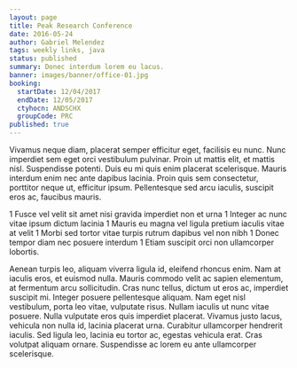 ```yaml
---
layout: page
title: Peak Research Conference
date: 2016-05-24
author: Gabriel Melendez
tags: weekly links, java
status: published
summary: Donec interdum lorem eu lacus.
banner: images/banner/office-01.jpg
booking:
  startDate: 12/04/2017
  endDate: 12/05/2017
  ctyhocn: ANDSCHX
  groupCode: PRC
published: true
---
```

Vivamus neque diam, placerat semper efficitur eget, facilisis eu nunc. Nunc imperdiet sem eget orci vestibulum pulvinar. Proin ut mattis elit, et mattis nisl. Suspendisse potenti. Duis eu mi quis enim placerat scelerisque. Mauris interdum enim nec ante dapibus lacinia. Proin quis sem consectetur, porttitor neque ut, efficitur ipsum. Pellentesque sed arcu iaculis, suscipit eros ac, faucibus mauris.

1 Fusce vel velit sit amet nisi gravida imperdiet non et urna
1 Integer ac nunc vitae ipsum dictum lacinia
1 Mauris eu magna vel ligula pretium iaculis vitae at velit
1 Morbi sed tortor vitae turpis rutrum dapibus vel non nibh
1 Donec tempor diam nec posuere interdum
1 Etiam suscipit orci non ullamcorper lobortis.

Aenean turpis leo, aliquam viverra ligula id, eleifend rhoncus enim. Nam at iaculis eros, et euismod nulla. Mauris commodo velit ac sapien elementum, at fermentum arcu sollicitudin. Cras nunc tellus, dictum ut eros ac, imperdiet suscipit mi. Integer posuere pellentesque aliquam. Nam eget nisl vestibulum, porta leo vitae, vulputate risus. Nullam iaculis ut nunc vitae posuere. Nulla vulputate eros quis imperdiet placerat. Vivamus justo lacus, vehicula non nulla id, lacinia placerat urna. Curabitur ullamcorper hendrerit iaculis. Sed ligula leo, lacinia eu tortor ac, egestas vehicula erat. Cras volutpat aliquam ornare. Suspendisse ac lorem eu ante ullamcorper scelerisque.
